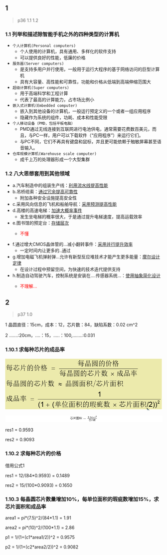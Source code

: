 <script src="https://polyfill.io/v3/polyfill.min.js?features=es6"></script>
<script id="MathJax-script" async src="https://cdn.jsdelivr.net/npm/mathjax@3/es5/tex-mml-chtml.js"></script>
## 1
> p36 1.1 1.2

### **1.1** 列举和描述除智能手机之外的四种类型的计算机
* `个人计算机(Personal computers)`  
    * 个人使用的计算机，具有通用、多样化的软件支持
    * 可以提供良好的性能，低廉的价格
* `服务器(Server computers)`
    * 是支持多用户并行使用，一般用于运行大程序的基于网络访问的巨型计算机
    * 具有大容量、高性能和可靠性，功能和价格从低端到高端伸缩范围大
* `超级计算机(Super computers)`
    * 用于高端科学和工程计算
    * 代表了最高的计算能力，占市场比例小
* `嵌入式计算机(Embedded computer)`
    * 嵌入到其他设备的计算机，一般运行预定义的一个或者一组应用程序
    * 隐藏作为系统的组件，功耗、成本和性能受限
* `个人移动设备（PMD，包括平板电脑）`
    * PMD通过无线连接到互联网进行电池供电，通常需要花费数百美元，而且，与PC一样，用户可以下载软件（“应用程序”）来运行它们。 
    * 与PC不同，它们不再具有键盘和鼠标，并且更可能依赖于触敏屏幕甚至语音输入。
* `仓库规模计算机(Warehouse scale computer)`
    * 成千上万的处理器形成一个大型集群
    
### **1.2** 八大思想套用到其他领域
* a.汽车制造中的组装生产线：<u>利用流水线提高性能</u>
* b.吊桥缆索：<u>通过冗余提高可靠性</u>
    * 附加各种安全设施提高安全性
* c.采用风向信息的飞机和船舶导航：<u>采用预测提高性能</u>
* d.高楼的高速电梯：<u>加速大概率事件</u>
    * 发生坐电梯的概率很大，于是通过提升电梯速度，提高运载效率
* e.图书馆的预定台：<u>存储层次</u>
    * <p style="color: red">不懂</p>
* f.通过增大CMOS晶体管的...减小翻转事件：<u>采用并行提升效率</u>
    * 一定时间内让更多的..通过
* g.增加电磁飞机弹射弹...允许有新型反应堆技术才能产生更多能量：<u>摩尔设计定律</u>
    * 在设计过程中预留空间，为快速的技术迭代提供支持
* h.制造自动驾驶汽车，控制系统是安装在....传感器系统...：<u>使用抽象简化设计</u>
    * <p style="color: red">不理解...</p>
 

## 2
> p37 1.0

1 晶圆直径：15cm，成本：12，芯片数：84，缺陷系数：0.02 cm^2

2 .......:20cm，....：15，.....：100,........:0.031

### 1.10.1 求每种芯片的成品率
![alt](../img/fomula.png)

![alt](../img/110.1.5.png)

res1 = 0.9593

res2 = 0.9093
 
### 1.10.2 求每种芯片的价格
借用公式1

res1 = 12/(84*0.9593) = 0.1489

res2 = 15/(100*0.9093) = 0.1650

### 1.10.3 每晶圆芯片数量增加10%，每单位面积的瑕疵数增加15%，求芯片面积和成品率

area1 = pi*(7.5)^2/(84*1.1) = 1.91

area2 = pi*(10)^2/(100*1.1) = 2.86

p1 = 1/(1+(c1*area1/2))^2 = 0.9575

p2 = 1/(1+(c2*area2/2))^2 = 0.9082





 
